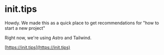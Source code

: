 # init.tips

Howdy. We made this as a quick place to get recommendations for "how to start a new project"

Right now, we're using Astro and Tailwind.

[https://init.tips](https://init.tips)
